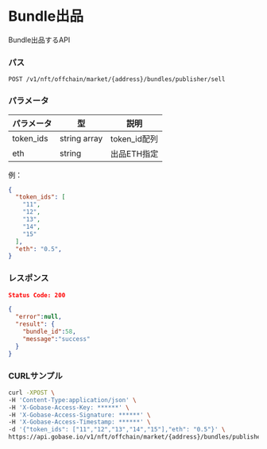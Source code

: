 # Bundle出品

Bundle出品するAPI

### パス
```
POST /v1/nft/offchain/market/{address}/bundles/publisher/sell
```

### パラメータ

|  パラメータ    |  型              | 説明                |
| ------------ | ---------------- | ------------------- |
|  token_ids   |  string array    | token_id配列        |
|  eth         |  string          | 出品ETH指定          |

例：
```json
{
  "token_ids": [
    "11",
    "12",
    "13",
    "14",
    "15"
  ],
  "eth": "0.5",
}
```

### レスポンス
```json
Status Code: 200

{
  "error":null,
  "result": {
    "bundle_id":58,
    "message":"success"
  }
}
```

### CURLサンプル
```bash
curl -XPOST \
-H 'Content-Type:application/json' \
-H 'X-Gobase-Access-Key: ******' \
-H 'X-Gobase-Access-Signature: ******' \
-H 'X-Gobase-Access-Timestamp: ******' \
-d '{"token_ids": ["11","12","13","14","15"],"eth": "0.5"}' \
https://api.gobase.io/v1/nft/offchain/market/{address}/bundles/publisher/sell
```
